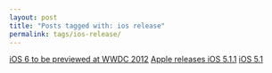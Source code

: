 ```yaml
---
layout: post
title: "Posts tagged with: ios release"
permalink: tags/ios-release/
---
```

[iOS 6 to be previewed at WWDC 2012](/2012/06/ios-6-to-be-previewed-at-wwdc-2012)
[Apple releases iOS 5.1.1](/2012/05/apple-releases-ios-511)
[iOS 5.1](/2012/03/ios-51)
